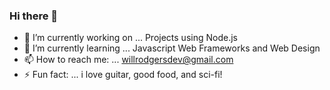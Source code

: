 ### Hi there 👋

<!--
**willrodgersdev/willrodgersdev** is a ✨ _special_ ✨ repository because its `README.md` (this file) appears on your GitHub profile.

Here are some ideas to get you started:

- 🤔 I’m looking for help with ...
- 💬 Ask me about ...
- 😄 Pronouns: ... he/him
- 👯 I’m looking to collaborate on ... web3 projects


-->

- 🔭 I’m currently working on ... Projects using Node.js
- 🌱 I’m currently learning ... Javascript Web Frameworks and Web Design
- 📫 How to reach me: ... willrodgersdev@gmail.com  
- ⚡ Fun fact: ... i love guitar, good food, and sci-fi!
